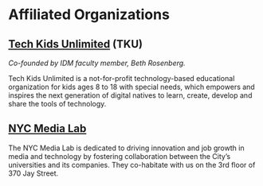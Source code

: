 # Affiliated Organizations

## [Tech Kids Unlimited](http://techkidsunlimited.org/) \(TKU\)

_Co-founded by IDM faculty member, Beth Rosenberg._

Tech Kids Unlimited is a not-for-profit technology-based educational organization for kids ages 8 to 18 with special needs, which empowers and inspires the next generation of digital natives to learn, create, develop and share the tools of technology.

## [NYC Media Lab](https://engineering.nyu.edu/research-innovation/centers/nyc-media-lab)

The NYC Media Lab is dedicated to driving innovation and job growth in media and technology by fostering collaboration between the City’s universities and its companies. They co-habitate with us on the 3rd floor of 370 Jay Street.